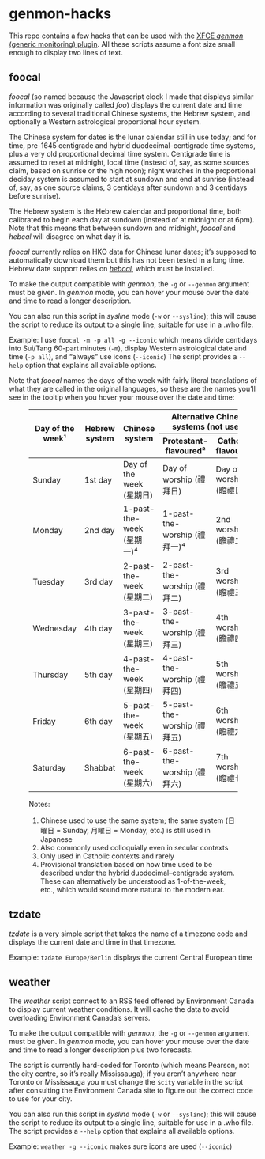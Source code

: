 # genmon-hacks
This repo contains a few hacks that can be used with the [XFCE *genmon* (generic monitoring) plugin](https://docs.xfce.org/panel-plugins/xfce4-genmon-plugin/start).
All these scripts assume a font size small enough to display two lines of text.

## foocal
*foocal*
(so named because the Javascript clock I made that displays similar information was originally called *foo*)
displays the current date and time according to several traditional Chinese systems,
the Hebrew system,
and optionally a Western astrological proportional hour system.

The Chinese system for dates is the lunar calendar still in use today;
and for time, pre-1645 centigrade and
hybrid duodecimal–centigrade time systems,
plus a very old proportional decimal time system.
Centigrade time is assumed to reset at midnight, local time
(instead of, say, as some sources claim, based on sunrise or the high noon);
night watches in the proportional deciday system is assumed to start at sundown and end at sunrise
(instead of, say, as one source claims, 3 centidays after sundown and 3 centidays before sunrise).

The Hebrew system is the Hebrew calendar and proportional time,
both calibrated to begin each day at sundown
(instead of at midnight or at 6pm).
Note that this means that between sundown and midnight,
*foocal* and *hebcal* will disagree on what day it is.

*foocal* currently relies on HKO data for Chinese lunar dates;
it’s supposed to automatically download them but this has not been tested in a long time.
Hebrew date support relies on [*hebcal*](https://github.com/hebcal/hebcal), which must be installed.

To make the output compatible with *genmon*, the `-g` or `--genmon` argument must be given.
In *genmon* mode, you can hover your mouse over the date and time to read a longer description.

You can also run this script in *sysline* mode (`-w` or `--sysline`);
this will cause the script to reduce its output to a single line,
suitable for use in a .who file.

Example: I use `foocal -m -p all -g --iconic` which means
divide centidays into Sui/Tang 60-part minutes (`-m`),
display Western astrological date and time (`-p all`),
and “always” use icons (`--iconic`)
The script provides a `--help` option that explains all available options.

Note that *foocal* names the days of the week with fairly literal translations of what they are called in the original languages,
so these are the names you’ll see in the tooltip when you hover your mouse over the date and time:

<figure>
<table><thead>
<tr><th rowspan=2> Day of the week¹ <th rowspan=2> Hebrew system <th rowspan=2> Chinese system <th colspan=2> Alternative Chinese systems (not used)
<tr><th>Protestant-flavoured²<th>Catholic-flavoured³
  </thead><tbody>
<tr><td>Sunday          <td>1st day       <td>Day of the week (星期日)  <td>Day of worship (禮拜日)      <td> Day of worship (瞻禮日)
<tr><td>Monday          <td>2nd day       <td>1-past-the-week (星期一)⁴ <td>1-past-the-worship (禮拜一)⁴ <td> 2nd worship (瞻禮二)
<tr><td>Tuesday         <td>3rd day       <td>2-past-the-week (星期二)  <td>2-past-the-worship (禮拜二)  <td> 3rd worship (瞻禮三)
<tr><td>Wednesday       <td>4th day       <td>3-past-the-week (星期三)  <td>3-past-the-worship (禮拜三)  <td> 4th worship (瞻禮四)
<tr><td>Thursday        <td>5th day       <td>4-past-the-week (星期四)  <td>4-past-the-worship (禮拜四)  <td> 5th worship (瞻禮五)
<tr><td>Friday          <td>6th day       <td>5-past-the-week (星期五)  <td>5-past-the-worship (禮拜五)  <td> 6th worship (瞻禮六)
<tr><td>Saturday        <td>Shabbat       <td>6-past-the-week (星期六)  <td>6-past-the-worship (禮拜六)  <td> 7th worship (瞻禮七)
</tbody></table>
<figcaption>Notes:
<ol>
<li>Chinese used to use the same system; the same system (日曜日 = Sunday, 月曜日 = Monday, etc.) is still used in Japanese
<li>Also commonly used colloquially even in secular contexts</li>
<li>Only used in Catholic contexts and rarely</li>
<li>Provisional translation based on how time used to be described under the hybrid duodecimal–centigrade system.
These can alternatively be understood as 1-of-the-week, etc., which would sound more natural to the modern ear.
</ol></figcaption>
</figure>
  
## tzdate
*tzdate* is a very simple script that takes the name of a timezone code and displays the current date and time in that timezone.

Example: `tzdate Europe/Berlin` displays the current Central European time

## weather
The *weather* script connect to an RSS feed offered by Environment Canada to display current weather conditions.
It will cache the data to avoid overloading Environment Canada’s servers.

To make the output compatible with *genmon*, the `-g` or `--genmon` argument must be given.
In *genmon* mode, you can hover your mouse over the date and time to read a longer description
plus two forecasts.

The script is currently hard-coded for Toronto (which means Pearson, not the city centre, so it’s really Mississauga);
if you aren’t anywhere near Toronto or Mississauga you must change the `$city` variable in the script
after consulting the Environment Canada site to figure out the correct code to use for your city.

You can also run this script in *sysline* mode (`-w` or `--sysline`);
this will cause the script to reduce its output to a single line,
suitable for use in a .who file.
The script provides a `--help` option that explains all available options.

Example: `weather -g --iconic` makes sure icons are used (`--iconic`)
